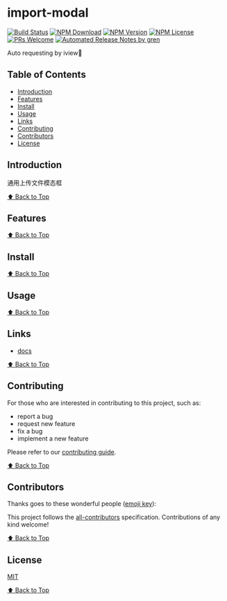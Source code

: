 # import-modal

[![Build Status](https://badgen.net/travis/yuwangi/import-modal/master)](https://travis-ci.com/yuwangi/import-modal)
[![NPM Download](https://badgen.net/npm/dm/@yuwangi/import-modal)](https://www.npmjs.com/package/@yuwangi/import-modal)
[![NPM Version](https://badge.fury.io/js/%40yuwangi%2Fimport-modal.svg)](https://www.npmjs.com/package/@yuwangi/import-modal)
[![NPM License](https://badgen.net/npm/license/@yuwangi/import-modal)](https://github.com/yuwangi/import-modal/blob/master/LICENSE)
[![PRs Welcome](https://img.shields.io/badge/PRs-welcome-brightgreen.svg)](https://github.com/yuwangi/import-modal/pulls)
[![Automated Release Notes by gren](https://img.shields.io/badge/%F0%9F%A4%96-release%20notes-00B2EE.svg)](https://github-tools.github.io/github-release-notes/)

Auto requesting by iview👏

## Table of Contents

- [Introduction](#introduction)
- [Features](#features)
- [Install](#install)
- [Usage](#usage)
- [Links](#links)
- [Contributing](#contributing)
- [Contributors](#contributors)
- [License](#license)

## Introduction

通用上传文件模态框

[⬆ Back to Top](#table-of-contents)

## Features

[⬆ Back to Top](#table-of-contents)

## Install

[⬆ Back to Top](#table-of-contents)

## Usage

[⬆ Back to Top](#table-of-contents)

## Links

- [docs](https://yuwangi.github.io/import-modal/)

[⬆ Back to Top](#table-of-contents)

## Contributing

For those who are interested in contributing to this project, such as:

- report a bug
- request new feature
- fix a bug
- implement a new feature

Please refer to our [contributing guide](https://github.com/FEMessage/.github/blob/master/CONTRIBUTING.md).

[⬆ Back to Top](#table-of-contents)

## Contributors

Thanks goes to these wonderful people ([emoji key](https://allcontributors.org/docs/en/emoji-key)):

<!-- ALL-CONTRIBUTORS-LIST:START - Do not remove or modify this section -->
<!-- prettier-ignore -->
<!-- ALL-CONTRIBUTORS-LIST:END -->

This project follows the [all-contributors](https://github.com/all-contributors/all-contributors) specification. Contributions of any kind welcome!

[⬆ Back to Top](#table-of-contents)

## License

[MIT](./LICENSE)

[⬆ Back to Top](#table-of-contents)
